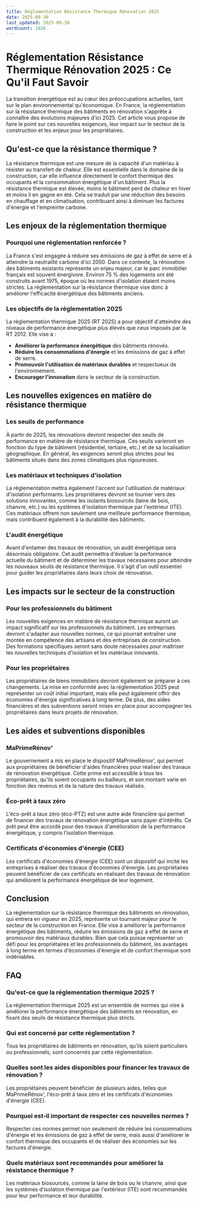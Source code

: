 ```yaml
---
title: Réglementation Résistance Thermique Rénovation 2025
date: 2025-09-30
last_updated: 2025-09-30
wordcount: 1026
---
```


# Réglementation Résistance Thermique Rénovation 2025 : Ce Qu'il Faut Savoir

La transition énergétique est au cœur des préoccupations actuelles, tant sur le plan environnemental qu'économique. En France, la réglementation sur la résistance thermique des bâtiments en rénovation s'apprête à connaître des évolutions majeures d'ici 2025. Cet article vous propose de faire le point sur ces nouvelles exigences, leur impact sur le secteur de la construction et les enjeux pour les propriétaires.

## Qu'est-ce que la résistance thermique ?

La résistance thermique est une mesure de la capacité d'un matériau à résister au transfert de chaleur. Elle est essentielle dans le domaine de la construction, car elle influence directement le confort thermique des occupants et la consommation énergétique d'un bâtiment. Plus la résistance thermique est élevée, moins le bâtiment perd de chaleur en hiver et moins il en gagne en été. Cela se traduit par une réduction des besoins en chauffage et en climatisation, contribuant ainsi à diminuer les factures d'énergie et l'empreinte carbone.

## Les enjeux de la réglementation thermique

### Pourquoi une réglementation renforcée ?

La France s'est engagée à réduire ses émissions de gaz à effet de serre et à atteindre la neutralité carbone d'ici 2050. Dans ce contexte, la rénovation des bâtiments existants représente un enjeu majeur, car le parc immobilier français est souvent énergivore. Environ 75 % des logements ont été construits avant 1975, époque où les normes d'isolation étaient moins strictes. La réglementation sur la résistance thermique vise donc à améliorer l'efficacité énergétique des bâtiments anciens.

### Les objectifs de la réglementation 2025

La réglementation thermique 2025 (RT 2025) a pour objectif d'atteindre des niveaux de performance énergétique plus élevés que ceux imposés par la RT 2012. Elle vise à :

- **Améliorer la performance énergétique** des bâtiments rénovés.
- **Réduire les consommations d'énergie** et les émissions de gaz à effet de serre.
- **Promouvoir l'utilisation de matériaux durables** et respectueux de l'environnement.
- **Encourager l'innovation** dans le secteur de la construction.

## Les nouvelles exigences en matière de résistance thermique

### Les seuils de performance

À partir de 2025, les rénovations devront respecter des seuils de performance en matière de résistance thermique. Ces seuils varieront en fonction du type de bâtiment (résidentiel, tertiaire, etc.) et de sa localisation géographique. En général, les exigences seront plus strictes pour les bâtiments situés dans des zones climatiques plus rigoureuses.

### Les matériaux et techniques d'isolation

La réglementation mettra également l'accent sur l'utilisation de matériaux d'isolation performants. Les propriétaires devront se tourner vers des solutions innovantes, comme les isolants biosourcés (laine de bois, chanvre, etc.) ou les systèmes d'isolation thermique par l'extérieur (ITE). Ces matériaux offrent non seulement une meilleure performance thermique, mais contribuent également à la durabilité des bâtiments.

### L'audit énergétique

Avant d'entamer des travaux de rénovation, un audit énergétique sera désormais obligatoire. Cet audit permettra d'évaluer la performance actuelle du bâtiment et de déterminer les travaux nécessaires pour atteindre les nouveaux seuils de résistance thermique. Il s'agit d'un outil essentiel pour guider les propriétaires dans leurs choix de rénovation.

## Les impacts sur le secteur de la construction

### Pour les professionnels du bâtiment

Les nouvelles exigences en matière de résistance thermique auront un impact significatif sur les professionnels du bâtiment. Les entreprises devront s'adapter aux nouvelles normes, ce qui pourrait entraîner une montée en compétence des artisans et des entreprises de construction. Des formations spécifiques seront sans doute nécessaires pour maîtriser les nouvelles techniques d'isolation et les matériaux innovants.

### Pour les propriétaires

Les propriétaires de biens immobiliers devront également se préparer à ces changements. La mise en conformité avec la réglementation 2025 peut représenter un coût initial important, mais elle peut également offrir des économies d'énergie significatives à long terme. De plus, des aides financières et des subventions seront mises en place pour accompagner les propriétaires dans leurs projets de rénovation.

## Les aides et subventions disponibles

### MaPrimeRénov'

Le gouvernement a mis en place le dispositif MaPrimeRénov', qui permet aux propriétaires de bénéficier d'aides financières pour réaliser des travaux de rénovation énergétique. Cette prime est accessible à tous les propriétaires, qu'ils soient occupants ou bailleurs, et son montant varie en fonction des revenus et de la nature des travaux réalisés.

### Éco-prêt à taux zéro

L'éco-prêt à taux zéro (éco-PTZ) est une autre aide financière qui permet de financer des travaux de rénovation énergétique sans payer d'intérêts. Ce prêt peut être accordé pour des travaux d'amélioration de la performance énergétique, y compris l'isolation thermique.

### Certificats d'économies d'énergie (CEE)

Les certificats d'économies d'énergie (CEE) sont un dispositif qui incite les entreprises à réaliser des travaux d'économies d'énergie. Les propriétaires peuvent bénéficier de ces certificats en réalisant des travaux de rénovation qui améliorent la performance énergétique de leur logement.

## Conclusion

La réglementation sur la résistance thermique des bâtiments en rénovation, qui entrera en vigueur en 2025, représente un tournant majeur pour le secteur de la construction en France. Elle vise à améliorer la performance énergétique des bâtiments, réduire les émissions de gaz à effet de serre et promouvoir des matériaux durables. Bien que cela puisse représenter un défi pour les propriétaires et les professionnels du bâtiment, les avantages à long terme en termes d'économies d'énergie et de confort thermique sont indéniables.

## FAQ

### Qu'est-ce que la réglementation thermique 2025 ?

La réglementation thermique 2025 est un ensemble de normes qui vise à améliorer la performance énergétique des bâtiments en rénovation, en fixant des seuils de résistance thermique plus stricts.

### Qui est concerné par cette réglementation ?

Tous les propriétaires de bâtiments en rénovation, qu'ils soient particuliers ou professionnels, sont concernés par cette réglementation.

### Quelles sont les aides disponibles pour financer les travaux de rénovation ?

Les propriétaires peuvent bénéficier de plusieurs aides, telles que MaPrimeRénov', l'éco-prêt à taux zéro et les certificats d'économies d'énergie (CEE).

### Pourquoi est-il important de respecter ces nouvelles normes ?

Respecter ces normes permet non seulement de réduire les consommations d'énergie et les émissions de gaz à effet de serre, mais aussi d'améliorer le confort thermique des occupants et de réaliser des économies sur les factures d'énergie.

### Quels matériaux sont recommandés pour améliorer la résistance thermique ?

Les matériaux biosourcés, comme la laine de bois ou le chanvre, ainsi que les systèmes d'isolation thermique par l'extérieur (ITE) sont recommandés pour leur performance et leur durabilité.